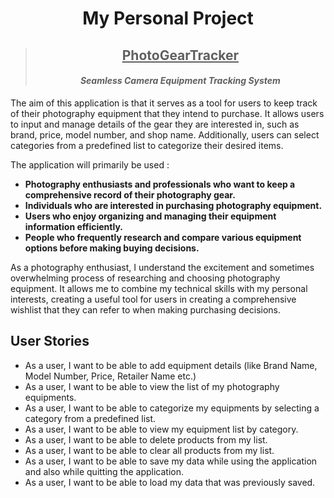 # <center> My Personal Project

> ## <center> <u> PhotoGearTracker </u> </center>
> #### <center> *Seamless Camera Equipment Tracking System*

The aim of this application is that it serves as a tool for users to keep track of their photography equipment that they
intend to purchase. It allows users to input and manage details of the gear they are interested in, such as brand,
price, model number, and shop name. Additionally, users can select categories from a predefined list to categorize their
desired items.

The application will primarily be used :

- **Photography enthusiasts and professionals who want to keep a comprehensive record of their photography gear.**
- **Individuals who are interested in purchasing photography equipment.**
- **Users who enjoy organizing and managing their equipment information efficiently.**
- **People who frequently research and compare various equipment options before making buying decisions.**

As a photography enthusiast, I understand the excitement and sometimes overwhelming process of researching and choosing
photography equipment. It allows me to combine my technical skills with my personal interests, creating a useful tool
for users in creating a comprehensive wishlist that they can refer to when making purchasing decisions.

## User Stories

- As a user, I want to be able to add equipment details (like Brand Name, Model Number, Price, Retailer Name etc.)
- As a user, I want to be able to view the list of my photography equipments.
- As a user, I want to be able to categorize my equipments by selecting a category from a predefined list.
- As a user, I want to be able to view my equipment list by category.
- As a user, I want to be able to delete products from my list.
- As a user, I want to be able to clear all products from my list.
- As a user, I want to be able to save my data while using the application and also while quitting the application.
- As a user, I want to be able to load my data that was previously saved.